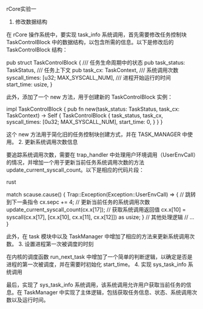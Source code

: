 rCore实验一
1. 修改数据结构

在 rCore 操作系统中，要实现 task_info 系统调用，首先需要修改任务控制块 TaskControlBlock 中的数据结构，以包含所需的信息。以下是修改后的 TaskControlBlock 结构：

pub struct TaskControlBlock {
    /// 任务生命周期中的状态
    pub task_status: TaskStatus,
    /// 任务上下文
    pub task_cx: TaskContext,
    /// 系统调用次数
    syscall_times: [u32; MAX_SYSCALL_NUM],
    /// 进程开始运行的时间
    start_time: usize,
}

此外，添加了一个 new 方法，用于创建新的 TaskControlBlock 实例：

impl TaskControlBlock {
    pub fn new(task_status: TaskStatus, task_cx: TaskContext) -> Self {
        TaskControlBlock {
            task_status,
            task_cx,
            syscall_times: [0u32; MAX_SYSCALL_NUM],
            start_time: 0,
        }
    }
}

这个 new 方法用于简化旧的任务控制块创建方式，并在 TASK_MANAGER 中使用。
2. 更新系统调用次数信息

要追踪系统调用次数，需要在 trap_handler 中处理用户环境调用（UserEnvCall）的情况，并增加一个用于更新当前任务系统调用次数的方法 update_current_syscall_count。以下是相应的代码片段：

rust

match scause.cause() {
    Trap::Exception(Exception::UserEnvCall) => {
        // 跳转到下一条指令
        cx.sepc += 4;
        // 更新当前任务的系统调用次数
        update_current_syscall_count(cx.x[17]);
        // 获取系统调用返回值
        cx.x[10] = syscall(cx.x[17], [cx.x[10], cx.x[11], cx.x[12]]) as usize;
    }
    // 其他处理逻辑
    // ...
}

此外，在 task 模块中以及 TaskManager 中增加了相应的方法来更新系统调用次数。
3. 设置进程第一次被调度的时刻

在内核的调度函数 run_next_task 中增加了一个简单的判断逻辑，以确定是否是进程的第一次被调度，并在需要时初始化 start_time。
4. 实现 sys_task_info 系统调用

最后，实现了 sys_task_info 系统调用，该系统调用允许用户获取当前任务的信息。在 TaskManager 中实现了主体逻辑，包括获取任务信息、状态、系统调用次数以及运行时间。
